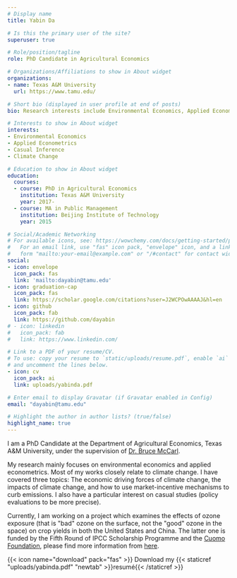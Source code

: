 ```yaml
---
# Display name
title: Yabin Da

# Is this the primary user of the site?
superuser: true

# Role/position/tagline
role: PhD Candidate in Agricultural Economics

# Organizations/Affiliations to show in About widget
organizations:
- name: Texas A&M University
  url: https://www.tamu.edu/

# Short bio (displayed in user profile at end of posts)
bio: Research interests include Environmental Economics, Applied Econometrics, and Causal Inference.

# Interests to show in About widget
interests:
- Environmental Economics
- Applied Econometrics
- Casual Inference
- Climate Change

# Education to show in About widget
education:
  courses:
  - course: PhD in Agricultural Economics
    institution: Texas A&M University 
    year: 2017-
  - course: MA in Public Management
    institution: Beijing Institute of Technology
    year: 2015

# Social/Academic Networking
# For available icons, see: https://wowchemy.com/docs/getting-started/page-builder/#icons
#   For an email link, use "fas" icon pack, "envelope" icon, and a link in the
#   form "mailto:your-email@example.com" or "/#contact" for contact widget.
social:
- icon: envelope
  icon_pack: fas
  link: 'mailto:dayabin@tamu.edu'
- icon: graduation-cap
  icon_pack: fas
  link: https://scholar.google.com/citations?user=J2WCPOwAAAAJ&hl=en
- icon: github
  icon_pack: fab
  link: https://github.com/dayabin
# - icon: linkedin
#   icon_pack: fab
#   link: https://www.linkedin.com/

# Link to a PDF of your resume/CV.
# To use: copy your resume to `static/uploads/resume.pdf`, enable `ai` icons in `params.toml`, 
# and uncomment the lines below.
- icon: cv
  icon_pack: ai
  link: uploads/yabinda.pdf

# Enter email to display Gravatar (if Gravatar enabled in Config)
email: "dayabin@tamu.edu"

# Highlight the author in author lists? (true/false)
highlight_name: true
---
```


I am a PhD Candidate at the Department of Agricultural Economics, Texas A&M University, under the supervision of [Dr. Bruce McCarl](https://agecon2.tamu.edu/people/faculty/mccarl-bruce/).

My research mainly focuses on environmental economics and applied econometrics. Most of my works closely relate to climate change. I have covered three topics: The economic driving forces of climate change, the impacts of climate change, and how to use market-incentive mechanisms to curb emissions. I also have a particular interest on casual studies (policy evaluations to be more precise). 

Currently, I am working on a project which examines the effects of ozone exposure (that is "bad" ozone on the surface, not the "good" ozone in the space) on crop yields in both the United States and China. The latter one is funded by the Fifth Round of IPCC Scholarship Programme and the [Cuomo Foundation](https://www.cuomo.foundation/), please find more information from [here](https://www.ipcc.ch/about/scholarship/).


{{< icon name="download" pack="fas" >}} Download my {{< staticref "uploads/yabinda.pdf" "newtab" >}}resumé{{< /staticref >}}
